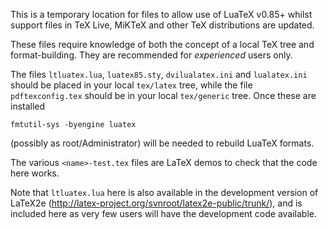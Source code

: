 This is a temporary location for files to allow use of LuaTeX v0.85+
whilst support files in TeX Live, MiKTeX and other TeX distributions
are updated.

These files require knowledge of both the concept of a local TeX
tree and format-building. They are recommended for *experienced*
users only.

The files `ltluatex.lua`, `luatex85.sty`, `dvilualatex.ini` and
`lualatex.ini` should be placed in your local `tex/latex` tree,
while the file `pdftexconfig.tex` should be in your local
`tex/generic` tree. Once these are installed

    fmtutil-sys -byengine luatex

(possibly as root/Administrator) will be needed to rebuild LuaTeX
formats.

The various `<name>-test.tex` files are LaTeX demos to check that
the code here works.

Note that `ltluatex.lua` here is also available in the development
version of LaTeX2e (http://latex-project.org/svnroot/latex2e-public/trunk/),
and is included here as very few users will have the development code
available.
